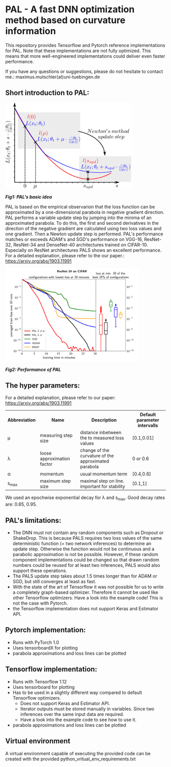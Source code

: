 # PAL - A fast DNN optimization method based on curvature information
This repository provides Tensorflow and Pytorch reference implementations for PAL.
Note that these implementations
are not fully optimized. This means that more well-engineered implementations could deliver even faster performance.

If you have any questions or suggestions, please do not hesitate to contact me.: maximus.mutschler(at)uni-tuebingen.de

## Short introduction to PAL:

<img src="/Images/explanation.png " title="PALS' basic idea" alt="PALS' basic idea" width="400"/> 
<!-- d align="right"> Fig1: PALS' basic idea </a> -->

***Fig1: PAL's basic idea*** 


PAL is based on the empirical observarion that the loss function can be approximated by a one-dimensional parabola in negative gradient direction.
PAL performs a variable update step by jumping into the minima of an approximated parabola. To do this, the first and second derivatives in the direction of the negative gradient are calculated using two loss values and one gradient. Then a Newton update step is performed.
PAL's performance matches or exceeds ADAM's and SGD's performance on VGG-16, ResNet-32, ResNet-34 and DenseNet-40 architectures trained on CIFAR-10.
Especially on ResNet architectures PALS shows an excellent performance.
For a detailed explanation, please refer to the our paper.: https://arxiv.org/abs/1903.11991

<img src="/Images/ResNetCifarMin30.png" title="Performance of PALS" alt="Performance of PALS" width="420" />

***Fig2: Performance of PAL***

## The hyper parameters:

For a detailed explanation, please refer to our paper: https://arxiv.org/abs/1903.11991

 <table style="width:100%">
    <tr>
    <th>Abbreviation  </th>
    <th>Name</th>
    <th>Description   </th>
    <th>Default parameter intervalls   </th>
  </tr>
  <tr>
    <td>&mu; </th>
    <td>measuring step size</th>
    <td>distance inbetween the to measured loss values   </th>
    <td>[0.1,0.01]   </th>
  </tr>
  <tr>
    <td> &lambda; </td>
    <td>loose approximation factor </td>
    <td> change of the curvature of the approximated parabola</td>
    <td>0 or 0.6   </td>
  </tr>
  <tr>
    <td>&alpha;</td>
    <td>momentum  </td>
    <td>usual momentum term </td>
    <td>[0.4,0.6] </td>
  </tr>
    <tr>
    <td>s<sub>max</sub> </td>
    <td>maximum step size  </td>
    <td>maximal step on line. important for stability  </td>
     <td>[0.1,1] </td>
  </tr>
</table> 

We used an epochwise exponential decay for &lambda; and s<sub>max</sub>. Good decay rates are: 0.85, 0.95.
## PAL's limitations:
- The DNN must not contain any random components such as Dropout or ShakeDrop. This is because PALS requires two loss values of the same deterministic function (= two network inferences) to determine an update step. Otherwise the function would not be continuous and a parabolic approximation is not be possible. However, if these random component implementations could be changed so that drawn random numbers could be reused for at least two inferences, PALS would also support these operations.
- The PALS update step takes about 1.5 times longer than for ADAM or SGD, but still converges at least as fast.
- With the state of the art of Tensorflow it was not possible for us to write a completely graph-based optimizer. Therefore it cannot be used like other Tensorflow optimizers. Have a look into the example code! This is not the case with Pytorch.
- the Tensorflow implementation does not support Keras and Estimator API.

## Pytorch implementation:
- Runs with PyTorch 1.0
- Uses tensorboardX for plotting
- parabola approximations and loss lines can be plotted


## Tensorflow implementation:
- Runs with Tensorflow 1.12
- Uses tensorboard for plotting
- Has to be used in a slightly different way compared to default Tensorflow optimizers. 
    - Does not support Keras and Estimator API.
    - Iterator outputs must be stored manually in variables. Since two inferences over the same input data are required.
    - Have a look into the example code to see how to use it.
- parabola approximations and loss lines can be plotted

## Virtual environment
A virtual environment capable of executing the provided code can be created with the provided python_vritual_env_requirements.txt



